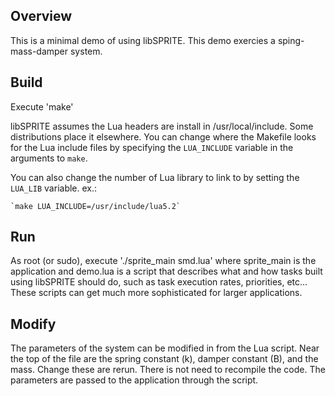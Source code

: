 ## Overview
This is a minimal demo of using libSPRITE. This demo exercies a
sping-mass-damper system.

## Build
Execute 'make'

libSPRITE assumes the Lua headers are install in /usr/local/include. Some
distributions place it elsewhere. You can change where the Makefile looks for
the Lua include files by specifying the `LUA_INCLUDE` variable in the arguments
to `make`.

You can also change the number of Lua library to link to by setting the
`LUA_LIB` variable. ex.:

    `make LUA_INCLUDE=/usr/include/lua5.2`

## Run
As root (or sudo), execute './sprite_main smd.lua' where sprite_main is the
application and demo.lua is a script that describes what and how tasks built
using libSPRITE should do, such as task execution rates, priorities, etc...
These scripts can get much more sophisticated for larger applications.

## Modify
The parameters of the system can be modified in from the Lua script. Near the
top of the file are the spring constant (k), damper constant (B), and the mass.
Change these are rerun. There is not need to recompile the code. The parameters
are passed to the application through the script.
